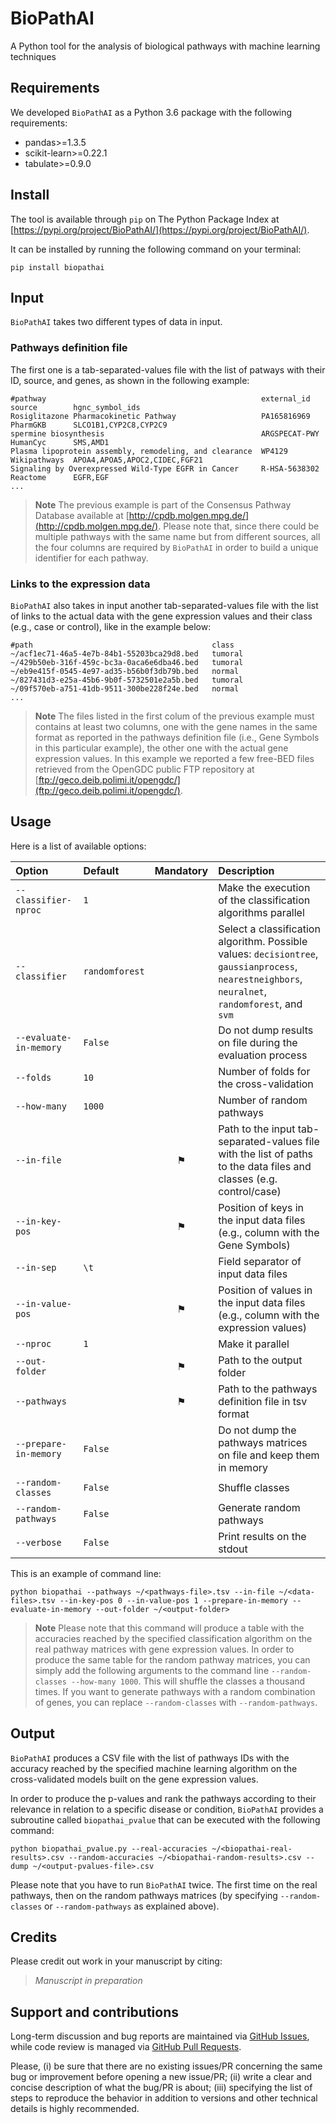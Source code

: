# BioPathAI

A Python tool for the analysis of biological pathways with machine learning techniques

## Requirements

We developed `BioPathAI` as a Python 3.6 package with the following requirements:

- pandas>=1.3.5
- scikit-learn>=0.22.1
- tabulate>=0.9.0

## Install

The tool is available through `pip` on The Python Package Index at [https://pypi.org/project/BioPathAI/](https://pypi.org/project/BioPathAI/).

It can be installed by running the following command on your terminal:

```text
pip install biopathai
```

## Input

`BioPathAI` takes two different types of data in input.

### Pathways definition file

The first one is a tab-separated-values file with the list of patways with their ID, source, and genes, as shown in the following example:

```text
#pathway                                                external_id    source        hgnc_symbol_ids
Rosiglitazone Pharmacokinetic Pathway                   PA165816969    PharmGKB      SLCO1B1,CYP2C8,CYP2C9
spermine biosynthesis                                   ARGSPECAT-PWY  HumanCyc      SMS,AMD1
Plasma lipoprotein assembly, remodeling, and clearance  WP4129         Wikipathways  APOA4,APOA5,APOC2,CIDEC,FGF21
Signaling by Overexpressed Wild-Type EGFR in Cancer     R-HSA-5638302  Reactome      EGFR,EGF
...
```

> **Note**
> The previous example is part of the Consensus Pathway Database available at [http://cpdb.molgen.mpg.de/](http://cpdb.molgen.mpg.de/). Please note that, since there could be multiple pathways with the same name but from different sources, all the four columns are required by `BioPathAI` in order to build a unique identifier for each pathway.

### Links to the expression data

`BioPathAI` also takes in input another tab-separated-values file with the list of links to the actual data with the gene expression values and their class (e.g., case or control), like in the example below:

```text
#path                                        class
~/acf1ec71-46a5-4e7b-84b1-55203bca29d8.bed   tumoral
~/429b50eb-316f-459c-bc3a-0aca6e6dba46.bed   tumoral
~/eb9e415f-0545-4e97-ad35-b56b0f3db79b.bed   normal
~/827431d3-e25a-45b6-9b0f-5732501e2a5b.bed   tumoral
~/09f570eb-a751-41db-9511-300be228f24e.bed   normal
...
```

> **Note**
> The files listed in the first colum of the previous example must contains at least two columns, one with the gene names in the same format as reported in the pathways definition file (i.e., Gene Symbols in this particular example), the other one with the actual gene expression values. In this example we reported a few free-BED files retrieved from the OpenGDC public FTP repository at [ftp://geco.deib.polimi.it/opengdc/](ftp://geco.deib.polimi.it/opengdc/).

## Usage

Here is a list of available options:

| Option                 | Default        | Mandatory | Description  |
|:-----------------------|:---------------|:---------:|:-------------|
| `--classifier-nproc`   | `1`            |           | Make the execution of the classification algorithms parallel |
| `--classifier`         | `randomforest` |           | Select a classification algorithm. Possible values: `decisiontree`, `gaussianprocess`, `nearestneighbors`, `neuralnet`, `randomforest`, and `svm` |
| `--evaluate-in-memory` | `False`        |           | Do not dump results on file during the evaluation process |
| `--folds`              | `10`           |           | Number of folds for the cross-validation |
| `--how-many`           | `1000`         |           | Number of random pathways |
| `--in-file`            |                | ⚑         | Path to the input tab-separated-values file with the list of paths to the data files and classes (e.g. control/case) |
| `--in-key-pos`         |                | ⚑         | Position of keys in the input data files (e.g., column with the Gene Symbols) |
| `--in-sep`             | `\t`           |           | Field separator of input data files |
| `--in-value-pos`       |                | ⚑         | Position of values in the input data files (e.g., column with the expression values) |
| `--nproc`              | `1`            |           | Make it parallel |
| `--out-folder`         |                | ⚑         | Path to the output folder |
| `--pathways`           |                | ⚑         | Path to the pathways definition file in tsv format |
| `--prepare-in-memory`  | `False`        |           | Do not dump the pathways matrices on file and keep them in memory |
| `--random-classes`     | `False`        |           | Shuffle classes |
| `--random-pathways`    | `False`        |           | Generate random pathways |
| `--verbose`            | `False`        |           | Print results on the stdout |

This is an example of command line:

```text
python biopathai --pathways ~/<pathways-file>.tsv --in-file ~/<data-files>.tsv --in-key-pos 0 --in-value-pos 1 --prepare-in-memory --evaluate-in-memory --out-folder ~/<output-folder>
```

> **Note**
> Please note that this command will produce a table with the accuracies reached by the specified classification algorithm on the real pathway matrices with gene expression values. In order to produce the same table for the random pathway matrices, you can simply add the following arguments to the command line `--random-classes --how-many 1000`. This will shuffle the classes a thousand times. If you want to generate pathways with a random combination of genes, you can replace `--random-classes` with `--random-pathways`.

## Output

`BioPathAI` produces a CSV file with the list of pathways IDs with the accuracy reached by the specified machine learning algorithm on the cross-validated models built on the gene expression values.

In order to produce the p-values and rank the pathways according to their relevance in relation to a specific disease or condition, `BioPathAI` provides a subroutine called `biopathai_pvalue` that can be executed with the following command:

```text
python biopathai_pvalue.py --real-accuracies ~/<biopathai-real-results>.csv --random-accuracies ~/<biopathai-random-results>.csv --dump ~/<output-pvalues-file>.csv
```

Please note that you have to run `BioPathAI` twice. The first time on the real pathways, then on the random pathways matrices (by specifying `--random-classes` or `--random-pathways` as explained above).

## Credits

Please credit out work in your manuscript by citing:

> _Manuscript in preparation_

## Support and contributions

Long-term discussion and bug reports are maintained via [GitHub Issues](https://github.com/cumbof/BioPathAI/issues), while code review is managed via [GitHub Pull Requests](https://github.com/cumbof/BioPathAI/pulls).

Please, (i) be sure that there are no existing issues/PR concerning the same bug or improvement before opening a new issue/PR; (ii) write a clear and concise description of what the bug/PR is about; (iii) specifying the list of steps to reproduce the behavior in addition to versions and other technical details is highly recommended.
